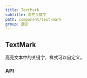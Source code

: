 ```yaml
---
title: TextMark
subtitle: 高亮关键字
path: component/text-mark
group: 展示
---
```


## TextMark

高亮文本中的关键字，样式可以自定义。

### API



